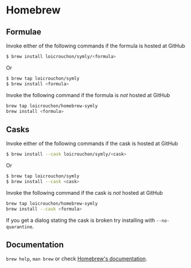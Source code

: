 # Homebrew

## Formulae
Invoke either of the following commands if the formula is hosted at GitHub

```sh
$ brew install loicrouchon/symly/<formula>
```

Or

```sh
$ brew tap loicrouchon/symly
$ brew install <formula>
```

Invoke the following command if the formula is *not* hosted at GitHub

```sh
brew tap loicrouchon/homebrew-symly 
brew install <formula>
```

## Casks
Invoke either of the following commands if the cask is hosted at GitHub

```sh
$ brew install --cask loicrouchon/symly/<cask>
```

Or

```sh
$ brew tap loicrouchon/symly
$ brew install --cask <cask>
```

Invoke the following command if the cask is *not* hosted at GitHub

```sh
brew tap loicrouchon/homebrew-symly 
brew install --cask <formula>
```

If you get a dialog stating the cask is broken try installing with `--no-quarantine`.

## Documentation
`brew help`, `man brew` or check [Homebrew's documentation](https://docs.brew.sh).
